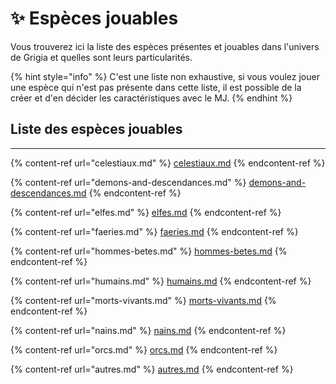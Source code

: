 # ✨ Espèces jouables

Vous trouverez ici la liste des espèces présentes et jouables dans l'univers de Grigia et quelles sont leurs particularités.&#x20;

{% hint style="info" %}
C'est une liste non exhaustive, si vous voulez jouer une espèce qui n'est pas présente dans cette liste, il est possible de la créer et d'en décider les caractéristiques avec le MJ.
{% endhint %}

## Liste des espèces jouables

***

{% content-ref url="celestiaux.md" %}
[celestiaux.md](celestiaux.md)
{% endcontent-ref %}

{% content-ref url="demons-and-descendances.md" %}
[demons-and-descendances.md](demons-and-descendances.md)
{% endcontent-ref %}

{% content-ref url="elfes.md" %}
[elfes.md](elfes.md)
{% endcontent-ref %}

{% content-ref url="faeries.md" %}
[faeries.md](faeries.md)
{% endcontent-ref %}

{% content-ref url="hommes-betes.md" %}
[hommes-betes.md](hommes-betes.md)
{% endcontent-ref %}

{% content-ref url="humains.md" %}
[humains.md](humains.md)
{% endcontent-ref %}

{% content-ref url="morts-vivants.md" %}
[morts-vivants.md](morts-vivants.md)
{% endcontent-ref %}

{% content-ref url="nains.md" %}
[nains.md](nains.md)
{% endcontent-ref %}

{% content-ref url="orcs.md" %}
[orcs.md](orcs.md)
{% endcontent-ref %}

{% content-ref url="autres.md" %}
[autres.md](autres.md)
{% endcontent-ref %}
